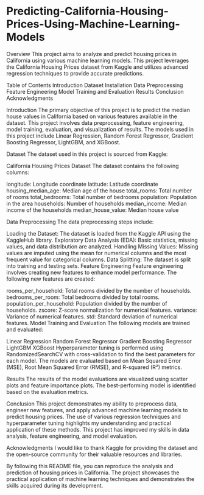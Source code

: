 # Predicting-California-Housing-Prices-Using-Machine-Learning-Models
Overview
This project aims to analyze and predict housing prices in California using various machine learning models. This project leverages the California Housing Prices dataset from Kaggle and utilizes advanced regression techniques to provide accurate predictions.

Table of Contents
Introduction
Dataset
Installation
Data Preprocessing
Feature Engineering
Model Training and Evaluation
Results
Conclusion
Acknowledgments

Introduction
The primary objective of this project is to predict the median house values in California based on various features available in the dataset. This project involves data preprocessing, feature engineering, model training, evaluation, and visualization of results. The models used in this project include Linear Regression, Random Forest Regressor, Gradient Boosting Regressor, LightGBM, and XGBoost.

Dataset
The dataset used in this project is sourced from Kaggle:

California Housing Prices Dataset
The dataset contains the following columns:

longitude: Longitude coordinate
latitude: Latitude coordinate
housing_median_age: Median age of the house
total_rooms: Total number of rooms
total_bedrooms: Total number of bedrooms
population: Population in the area
households: Number of households
median_income: Median income of the households
median_house_value: Median house value

Data Preprocessing
The data preprocessing steps include:

Loading the Dataset: The dataset is loaded from the Kaggle API using the KaggleHub library.
Exploratory Data Analysis (EDA): Basic statistics, missing values, and data distribution are analyzed.
Handling Missing Values: Missing values are imputed using the mean for numerical columns and the most frequent value for categorical columns.
Data Splitting: The dataset is split into training and testing sets.
Feature Engineering
Feature engineering involves creating new features to enhance model performance. The following new features are created:

rooms_per_household: Total rooms divided by the number of households.
bedrooms_per_room: Total bedrooms divided by total rooms.
population_per_household: Population divided by the number of households.
zscore: Z-score normalization for numerical features.
variance: Variance of numerical features.
std: Standard deviation of numerical features.
Model Training and Evaluation
The following models are trained and evaluated:

Linear Regression
Random Forest Regressor
Gradient Boosting Regressor
LightGBM
XGBoost
Hyperparameter tuning is performed using RandomizedSearchCV with cross-validation to find the best parameters for each model. The models are evaluated based on Mean Squared Error (MSE), Root Mean Squared Error (RMSE), and R-squared (R²) metrics.

Results
The results of the model evaluations are visualized using scatter plots and feature importance plots. The best-performing model is identified based on the evaluation metrics.

Conclusion
This project demonstrates my ability to preprocess data, engineer new features, and apply advanced machine learning models to predict housing prices. The use of various regression techniques and hyperparameter tuning highlights my understanding and practical application of these methods. This project has improved my skills in data analysis, feature engineering, and model evaluation.

Acknowledgments
I would like to thank Kaggle for providing the dataset and the open-source community for their valuable resources and libraries.

By following this README file, you can reproduce the analysis and prediction of housing prices in California. The project showcases the practical application of machine learning techniques and demonstrates the skills acquired during its development.
